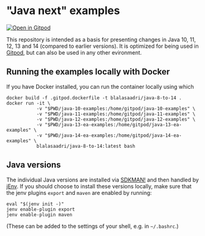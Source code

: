 # "Java next" examples

[![Open in Gitpod](https://gitpod.io/button/open-in-gitpod.svg)](https://gitpod.io/#https://github.com/blalasaadri/java-next-demos)

This repository is intended as a basis for presenting changes in Java 10, 11, 12, 13 and 14 (compared to earlier versions).
It is optimized for being used in [Gitpod](https://gitpod.io/#https://github.com/blalasaadri/java-next-demos), but can also be used in any other evironment.

## Running the examples locally with Docker

If you have Docker installed, you can run the container locally using which

```shell
docker build -f .gitpod.dockerfile -t blalasaadri/java-8-to-14 .
docker run -it \
           -v "$PWD/java-10-examples:/home/gitpod/java-10-examples" \
           -v "$PWD/java-11-examples:/home/gitpod/java-11-examples" \
           -v "$PWD/java-12-examples:/home/gitpod/java-12-examples" \
           -v "$PWD/java-13-ea-examples:/home/gitpod/java-13-ea-examples" \
           -v "$PWD/java-14-ea-examples:/home/gitpod/java-14-ea-examples" \
           blalasaadri/java-8-to-14:latest bash
```

## Java versions

The individual Java versions are installed via [SDKMAN!](https://sdkman.io/) and then handled by [jEnv](https://www.jenv.be/).
If you should choose to install these versions locally, make sure that the jenv plugins `export` and `maven` are enabled by running:

```shell
eval "$(jenv init -)"
jenv enable-plugin export
jenv enable-plugin maven
```

(These can be added to the settings of your shell, e.g. in `~/.bashrc`.)
